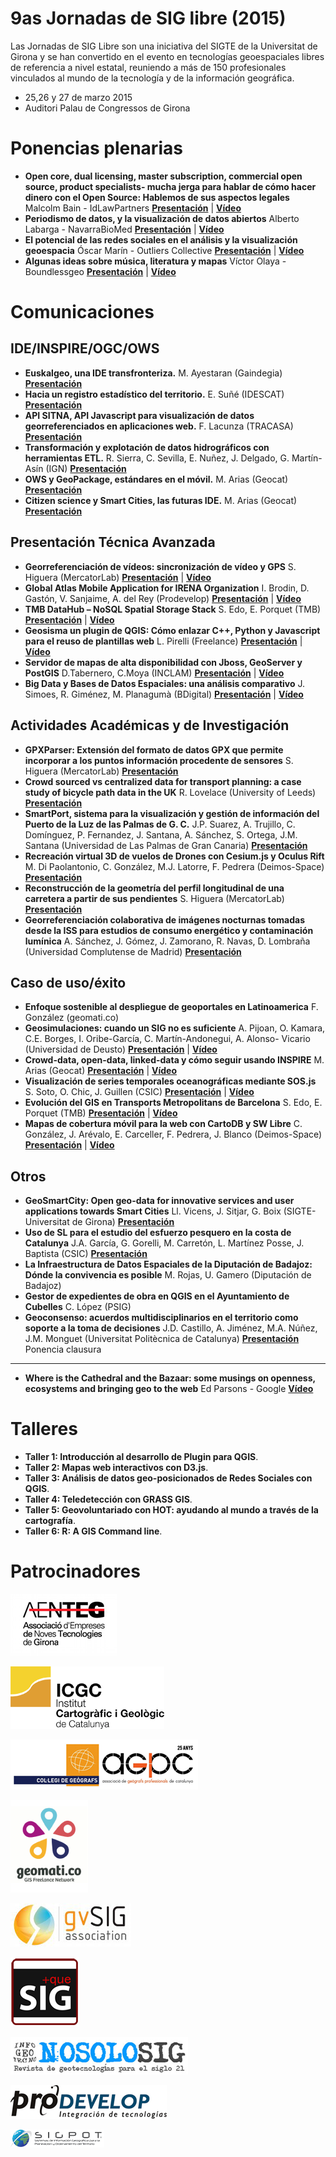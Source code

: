 # 9as Jornadas de SIG libre (2015)

Las Jornadas de SIG Libre son una iniciativa del SIGTE de la Universitat de Girona y se han convertido en el evento en tecnologías geoespaciales libres de referencia a nivel estatal, reuniendo a más de 150 profesionales vinculados al mundo de la tecnología y de la información geográfica.  

* 25,26 y 27 de marzo 2015
* Auditori Palau de Congressos de Girona


Ponencias plenarias
====================

* **Open core, dual licensing, master subscription, commercial open source, product specialists- mucha jerga para hablar de cómo hacer dinero con el Open Source: Hablemos de sus aspectos legales** Malcolm Bain - IdLawPartners **[Presentación](https://dugi-doc.udg.edu/handle/10256/10220)** | **[Vídeo](http://diobma.udg.edu/handle/10256.1/3748)**
* **Periodismo de datos, y la visualización de datos abiertos** Alberto Labarga - NavarraBioMed **[Presentación](https://dugi-doc.udg.edu/handle/10256/10221)** | **[Vídeo](http://diobma.udg.edu/handle/10256.1/3749)**
* **El potencial de las redes sociales en el análisis y la visualización geoespacia** Óscar Marín - Outliers Collective **[Presentación](https://dugi-doc.udg.edu/handle/10256/10223)** | **[Vídeo](http://diobma.udg.edu/handle/10256.1/3751)**
* **Algunas ideas sobre música, literatura y mapas** Víctor Olaya - Boundlessgeo **[Presentación](https://dugi-doc.udg.edu/handle/10256/10224)** | **[Vídeo](http://diobma.udg.edu/handle/10256.1/3752)**

Comunicaciones
=================

IDE/INSPIRE/OGC/OWS
---------------------------

* **Euskalgeo, una IDE transfronteriza.** M. Ayestaran (Gaindegia) **[Presentación](https://dugi-doc.udg.edu/handle/10256/10239)**
* **Hacia un registro estadístico del territorio.** E. Suñé (IDESCAT) **[Presentación](https://dugi-doc.udg.edu/handle/10256/10240)**
* **API SITNA, API Javascript para visualización de datos georreferenciados en aplicaciones web.** F. Lacunza (TRACASA) **[Presentación](https://dugi-doc.udg.edu/handle/10256/10241)**
* **Transformación y explotación de datos hidrográficos con herramientas ETL.** R. Sierra, C. Sevilla, E. Nuñez, J. Delgado, G. Martín- Asín (IGN) **[Presentación](https://dugi-doc.udg.edu/handle/10256/10242)**
* **OWS y GeoPackage, estándares en el móvil.** M. Arias (Geocat) **[Presentación](https://dugi-doc.udg.edu/handle/10256/10243)**
* **Citizen science y Smart Cities, las futuras IDE.** M. Arias (Geocat) **[Presentación](https://dugi-doc.udg.edu/handle/10256/10244)**

Presentación Técnica Avanzada
---------------------------

* **Georreferenciación de vídeos: sincronización de vídeo y GPS** S. Higuera (MercatorLab) **[Presentación](https://dugi-doc.udg.edu/handle/10256/10225)** | **[Vídeo](http://diobma.udg.edu/handle/10256.1/3753)**
* **Global Atlas Mobile Application for IRENA Organization** I. Brodin, D. Gastón, V. Sanjaime, A. del Rey (Prodevelop) **[Presentación](https://dugi-doc.udg.edu/handle/10256/10226)** | **[Vídeo](http://diobma.udg.edu/handle/10256.1/3754)**
* **TMB DataHub – NoSQL Spatial Storage Stack** S. Edo, E. Porquet (TMB) **[Presentación](https://dugi-doc.udg.edu/handle/10256/10227)** | **[Vídeo](http://diobma.udg.edu/handle/10256.1/3755)**
* **Geosisma un plugin de QGIS: Cómo enlazar C++, Python y Javascript para el reuso de plantillas web** L. Pirelli (Freelance) **[Presentación](https://dugi-doc.udg.edu/handle/10256/10228)** | **[Vídeo](http://diobma.udg.edu/handle/10256.1/3756)**
* **Servidor de mapas de alta disponibilidad con Jboss, GeoServer y PostGIS** D.Tabernero, C.Moya (INCLAM) **[Presentación](https://dugi-doc.udg.edu/handle/10256/10229)** | **[Vídeo](http://diobma.udg.edu/handle/10256.1/3757)**
* **Big Data y Bases de Datos Espaciales: una análisis comparativo** J. Simoes, R. Giménez, M. Planagumà (BDigital) **[Presentación](https://dugi-doc.udg.edu/handle/10256/10230)** | **[Vídeo](http://diobma.udg.edu/handle/10256.1/3758)**

Actividades Académicas y de Investigación
---------------------------

* **GPXParser: Extensión del formato de datos GPX que permite incorporar a los puntos información procedente de sensores** S. Higuera (MercatorLab) **[Presentación](https://dugi-doc.udg.edu/handle/10256/10245)**
* **Crowd sourced vs centralized data for transport planning: a case study of bicycle path data in the UK** R. Lovelace (University of Leeds) **[Presentación](https://dugi-doc.udg.edu/handle/10256/10246)**
* **SmartPort, sistema para la visualización y gestión de información del Puerto de la Luz de las Palmas de G. C.** J.P. Suarez, A. Trujillo, C. Domínguez, P. Fernandez, J. Santana, A. Sánchez, S. Ortega, J.M. Santana (Universidad de Las Palmas de Gran Canaria) **[Presentación](https://dugi-doc.udg.edu/handle/10256/10247)**
* **Recreación virtual 3D de vuelos de Drones con Cesium.js y Oculus Rift** M. Di Paolantonio, C. González, M.J. Latorre, F. Pedrera (Deimos-Space) **[Presentación](https://dugi-doc.udg.edu/handle/10256/10248)**
* **Reconstrucción de la geometría del perfil longitudinal de una carretera a partir de sus pendientes** S. Higuera (MercatorLab) **[Presentación](https://dugi-doc.udg.edu/handle/10256/10249)**
* **Georreferenciación colaborativa de imágenes nocturnas tomadas desde la ISS para estudios de consumo energético y contaminación lumínica** A. Sánchez, J. Gómez, J. Zamorano, R. Navas, D. Lombraña (Universidad Complutense de Madrid) **[Presentación](https://dugi-doc.udg.edu/handle/10256/10250)**


Caso de uso/éxito
---------------------------

* **Enfoque sostenible al despliegue de geoportales en Latinoamerica** F. González (geomati.co)
* **Geosimulaciones: cuando un SIG no es suficiente** A. Pijoan, O. Kamara, C.E. Borges, I. Oribe-García, C. Martín-Andonegui, A. Alonso- Vicario (Universidad de Deusto) **[Presentación](https://dugi-doc.udg.edu/handle/10256/10234)** | **[Vídeo](http://diobma.udg.edu/handle/10256.1/3760)**
* **Crowd-data, open-data, linked-data y cómo seguir usando INSPIRE** M. Arias (Geocat) **[Presentación](https://dugi-doc.udg.edu/handle/10256/10235)** | **[Vídeo](http://diobma.udg.edu/handle/10256.1/3761)**
* **Visualización de series temporales oceanográficas mediante SOS.js** S. Soto, O. Chic, J. Guillen (CSIC) **[Presentación](https://dugi-doc.udg.edu/handle/10256/10236)** | **[Vídeo](http://diobma.udg.edu/handle/10256.1/3762)**
* **Evolución del GIS en Transports Metropolitans de Barcelona** S. Edo, E. Porquet (TMB) **[Presentación](https://dugi-doc.udg.edu/handle/10256/10237)** | **[Vídeo](http://diobma.udg.edu/handle/10256.1/3763)**
* **Mapas de cobertura móvil para la web con CartoDB y SW Libre** C. González, J. Arévalo, E. Carceller, F. Pedrera, J. Blanco (Deimos-Space) **[Presentación](https://dugi-doc.udg.edu/handle/10256/10238)** | **[Vídeo](http://diobma.udg.edu/handle/10256.1/3764)**

Otros
--------------------------

* **GeoSmartCity: Open geo-data for innovative services and user applications towards Smart Cities** Ll. Vicens, J. Sitjar, G. Boix (SIGTE-Universitat de Girona) **[Presentación](https://dugi-doc.udg.edu/handle/10256/10368)**
* **Uso de SL para el estudio del esfuerzo pesquero en la costa de Catalunya** J.A. García, G. Gorelli, M. Carretón, L. Martínez Posse, J. Baptista (CSIC) **[Presentación](https://dugi-doc.udg.edu/handle/10256/10369)**
* **La Infraestructura de Datos Espaciales de la Diputación de Badajoz: Dónde la convivencia es posible** M. Rojas, U. Gamero (Diputación de Badajoz)
* **Gestor de expedientes de obra en QGIS en el Ayuntamiento de Cubelles** C. López (PSIG)
* **Geoconsenso: acuerdos multidisciplinarios en el territorio como soporte a la toma de decisiones** J.D. Castillo, A. Jiménez, M.A. Núñez, J.M. Monguet (Universitat Politècnica de Catalunya) **[Presentación](https://dugi-doc.udg.edu/handle/10256/10370)**
Ponencia clausura
---------------------------

* **Where is the Cathedral and the Bazaar: some musings on openness, ecosystems and bringing geo to the web** Ed Parsons - Google   **[Vídeo](http://diobma.udg.edu/handle/10256.1/3765)**


Talleres
========

* **Taller 1: Introducción al desarrollo de Plugin para QGIS**.
* **Taller 2: Mapas web interactivos con D3.js**.
* **Taller 3: Análisis de datos geo-posicionados de Redes Sociales con QGIS**.
* **Taller 4: Teledetección con GRASS GIS**.
* **Taller 5: Geovoluntariado con HOT: ayudando al mundo a través de la cartografía**.
* **Taller 6: R: A GIS Command line**.


Patrocinadores
==============

![AENTEG](img/AENTEG.png)

![ICGC](img/Logo-ICGC.png)

![AGPC](img/geografs-AGPC.png)

![geomatico](img/geomatico-web.png)

![gvsig](img/gvSIG.png)

![masquesig](img/masquesig.png)

![nosolosig](img/nosolosig.png)

![prodevelop](img/prodevelop.png)

![sigpothq](img/sigpotHQ.png)
